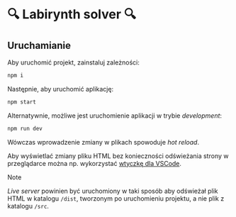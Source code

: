 # 🔍 Labirynth solver 🔍

## Uruchamianie

Aby uruchomić projekt, zainstaluj zależności:

```bash
npm i
```

Następnie, aby uruchomić aplikację:

```bash
npm start
```

Alternatywnie, możliwe jest uruchomienie aplikacji w trybie _development_:

```bash
npm run dev
```

Wówczas wprowadzenie zmiany w plikach spowoduje _hot reload_.

Aby wyświetlać zmiany pliku HTML bez konieczności odświeżania strony w przeglądarce można np. wykorzystać [wtyczkę dla VSCode](https://marketplace.visualstudio.com/items?itemName=ritwickdey.LiveServer).

> [!NOTE]  
> _Live server_ powinien być uruchomiony w taki sposób aby odświeżał plik HTML w katalogu `/dist`, tworzonym po uruchomieniu projektu, a nie plik z katalogu `/src`.
